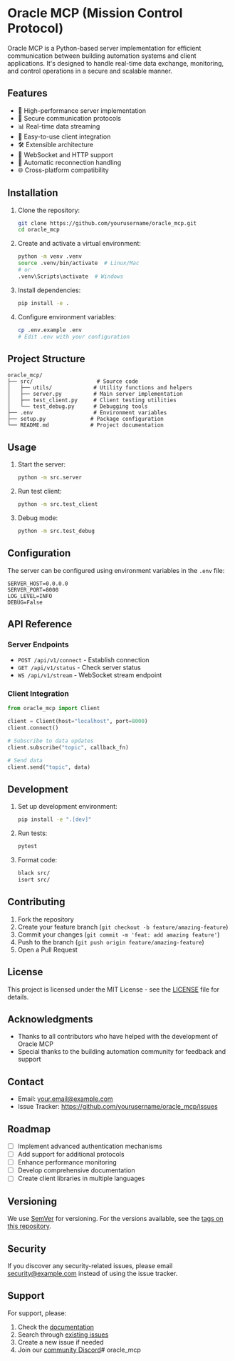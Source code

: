 # Oracle MCP (Mission Control Protocol)

Oracle MCP is a Python-based server implementation for efficient communication between building automation systems and client applications. It's designed to handle real-time data exchange, monitoring, and control operations in a secure and scalable manner.

## Features

- 🚀 High-performance server implementation
- 🔐 Secure communication protocols
- 📊 Real-time data streaming
- 🔌 Easy-to-use client integration
- 🛠️ Extensible architecture
- 📡 WebSocket and HTTP support
- 🔄 Automatic reconnection handling
- 🌐 Cross-platform compatibility

## Installation

1. Clone the repository:
   ```bash
   git clone https://github.com/yourusername/oracle_mcp.git
   cd oracle_mcp
   ```

2. Create and activate a virtual environment:
   ```bash
   python -m venv .venv
   source .venv/bin/activate  # Linux/Mac
   # or
   .venv\Scripts\activate  # Windows
   ```

3. Install dependencies:
   ```bash
   pip install -e .
   ```

4. Configure environment variables:
   ```bash
   cp .env.example .env
   # Edit .env with your configuration
   ```

## Project Structure

```
oracle_mcp/
├── src/                    # Source code
│   ├── utils/             # Utility functions and helpers
│   ├── server.py          # Main server implementation
│   ├── test_client.py     # Client testing utilities
│   └── test_debug.py      # Debugging tools
├── .env                   # Environment variables
├── setup.py              # Package configuration
└── README.md             # Project documentation
```

## Usage

1. Start the server:
   ```bash
   python -m src.server
   ```

2. Run test client:
   ```bash
   python -m src.test_client
   ```

3. Debug mode:
   ```bash
   python -m src.test_debug
   ```

## Configuration

The server can be configured using environment variables in the `.env` file:

```env
SERVER_HOST=0.0.0.0
SERVER_PORT=8000
LOG_LEVEL=INFO
DEBUG=False
```

## API Reference

### Server Endpoints

- `POST /api/v1/connect` - Establish connection
- `GET /api/v1/status` - Check server status
- `WS /api/v1/stream` - WebSocket stream endpoint

### Client Integration

```python
from oracle_mcp import Client

client = Client(host="localhost", port=8000)
client.connect()

# Subscribe to data updates
client.subscribe("topic", callback_fn)

# Send data
client.send("topic", data)
```

## Development

1. Set up development environment:
   ```bash
   pip install -e ".[dev]"
   ```

2. Run tests:
   ```bash
   pytest
   ```

3. Format code:
   ```bash
   black src/
   isort src/
   ```

## Contributing

1. Fork the repository
2. Create your feature branch (`git checkout -b feature/amazing-feature`)
3. Commit your changes (`git commit -m 'feat: add amazing feature'`)
4. Push to the branch (`git push origin feature/amazing-feature`)
5. Open a Pull Request

## License

This project is licensed under the MIT License - see the [LICENSE](LICENSE) file for details.

## Acknowledgments

- Thanks to all contributors who have helped with the development of Oracle MCP
- Special thanks to the building automation community for feedback and support

## Contact

- Email: your.email@example.com
- Issue Tracker: https://github.com/yourusername/oracle_mcp/issues

## Roadmap

- [ ] Implement advanced authentication mechanisms
- [ ] Add support for additional protocols
- [ ] Enhance performance monitoring
- [ ] Develop comprehensive documentation
- [ ] Create client libraries in multiple languages

## Versioning

We use [SemVer](http://semver.org/) for versioning. For the versions available, see the [tags on this repository](https://github.com/yourusername/oracle_mcp/tags).

## Security

If you discover any security-related issues, please email security@example.com instead of using the issue tracker.

## Support

For support, please:
1. Check the [documentation](docs/)
2. Search through [existing issues](https://github.com/yourusername/oracle_mcp/issues)
3. Create a new issue if needed
4. Join our [community Discord](https://discord.gg/your-server)# oracle_mcp
